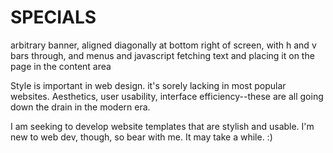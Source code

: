 # SPECIALS
arbitrary banner, aligned diagonally at bottom right of screen, with h and v bars through, and menus and javascript fetching text and placing it on the page in the content area


Style is important in web design. it's sorely lacking in most popular websites. Aesthetics, user usability, interface efficiency--these are all going down the drain in the modern era.

I am seeking to develop website templates that are stylish and usable. I'm new to web dev, though, so bear with me. It may take a while. :)
